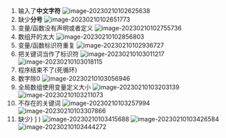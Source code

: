 1. 输入了**中文字符**
   ![image-20230210102625638](C:\Users\Dell\AppData\Roaming\Typora\typora-user-images\image-20230210102625638.png)
2. 缺少**分号**
   ![image-20230210102651773](C:\Users\Dell\AppData\Roaming\Typora\typora-user-images\image-20230210102651773.png)
3. 变量/函数没有声明或者定义
   ![image-20230210102755736](C:\Users\Dell\AppData\Roaming\Typora\typora-user-images\image-20230210102755736.png)
4. 数组开的太大
   ![image-20230210102856803](C:\Users\Dell\AppData\Roaming\Typora\typora-user-images\image-20230210102856803.png)
5. 变量/函数标识符重复
   ![image-20230210102936727](C:\Users\Dell\AppData\Roaming\Typora\typora-user-images\image-20230210102936727.png)
6. 把关键词当作了标识符
   ![image-20230210103011217](C:\Users\Dell\AppData\Roaming\Typora\typora-user-images\image-20230210103011217.png)
   ![image-20230210103018115](C:\Users\Dell\AppData\Roaming\Typora\typora-user-images\image-20230210103018115.png)
7. 程序结束不了(死循环)
8. 数字除0 
   ![image-20230210103056946](C:\Users\Dell\AppData\Roaming\Typora\typora-user-images\image-20230210103056946.png)
9. 全局数组使用变量定义大小
   ![image-20230210103203139](C:\Users\Dell\AppData\Roaming\Typora\typora-user-images\image-20230210103203139.png)
   ![image-20230210103211073](C:\Users\Dell\AppData\Roaming\Typora\typora-user-images\image-20230210103211073.png)
10. 不存在的关键词
    ![image-20230210103257994](C:\Users\Dell\AppData\Roaming\Typora\typora-user-images\image-20230210103257994.png)
    ![image-20230210103307866](C:\Users\Dell\AppData\Roaming\Typora\typora-user-images\image-20230210103307866.png)
11. 缺少} ] )
    ![image-20230210103415688](C:\Users\Dell\AppData\Roaming\Typora\typora-user-images\image-20230210103415688.png)
    ![image-20230210103426584](C:\Users\Dell\AppData\Roaming\Typora\typora-user-images\image-20230210103426584.png)
    ![image-20230210103444272](C:\Users\Dell\AppData\Roaming\Typora\typora-user-images\image-20230210103444272.png)
    